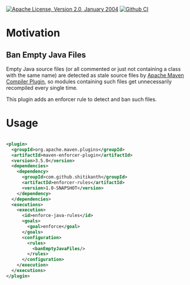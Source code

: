 [![Apache License, Version 2.0, January 2004](https://img.shields.io/github/license/shitikanth/enforcer-rules.svg?label=License)](http://www.apache.org/licenses/) [![Github CI](https://github.com/shitikanth/enforcer-rules/actions/workflows/maven.yml/badge.svg)](https://github.com/mojohaus/extra-enforcer-rules/actions/workflows/maven.yml)

# Motivation

## Ban Empty Java Files

Empty Java source files (or all commented or just not containing a class with the same name) are
detected as stale source files
by [Apache Maven Compiler Plugin](https://maven.apache.org/plugins/maven-compiler-plugin/), so modules containing such
files get unnecessarily recompiled every single time.

This plugin adds an enforcer rule to detect and ban such files.

# Usage

```xml

<plugin>
  <groupId>org.apache.maven.plugins</groupId>
  <artifactId>maven-enforcer-plugin</artifactId>
  <version>3.5.0</version>
  <dependencies>
    <dependency>
      <groupId>com.github.shitikanth</groupId>
      <artifactId>enforcer-rules</artifactId>
      <version>1.0-SNAPSHOT</version>
    </dependency>
  </dependencies>
  <executions>
    <execution>
      <id>enforce-java-rules</id>
      <goals>
        <goal>enforce</goal>
      </goals>
      <configuration>
        <rules>
          <banEmptyJavaFiles/>
        </rules>
      </configuration>
    </execution>
  </executions>
</plugin>
```